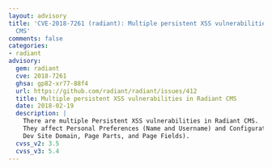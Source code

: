 ```yaml
---
layout: advisory
title: 'CVE-2018-7261 (radiant): Multiple persistent XSS vulnerabilities in Radiant
  CMS'
comments: false
categories:
- radiant
advisory:
  gem: radiant
  cve: 2018-7261
  ghsa: gp82-xr77-88f4
  url: https://github.com/radiant/radiant/issues/412
  title: Multiple persistent XSS vulnerabilities in Radiant CMS
  date: 2018-02-19
  description: |
    There are multiple Persistent XSS vulnerabilities in Radiant CMS.
    They affect Personal Preferences (Name and Username) and Configuration (Site Title,
    Dev Site Domain, Page Parts, and Page Fields).
  cvss_v2: 3.5
  cvss_v3: 5.4
---
```

